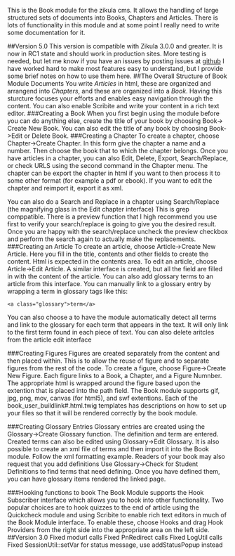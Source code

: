 This is the Book module for the zikula cms. It allows the handling of large structured
sets of documents into Books, Chapters and Articles. There is lots of functionality in 
this module and at some point I really need to write some documentation for it. 

##Version 5.0
This version is compatible with Zikula 3.0.0 and greater. It is now in RC1 state and 
should work in production sites. More testing is needed, but let me know 
if you have an issues by posting issues at [github](https://github.com/paustian/BookModule/issues)
I have worked hard to make most features easy to understand, but I provide some brief notes on how to use them here.
##The Overall Structure of Book Module Documents
You write *Articles* in html, these are organized and arrangend into *Chapters*, and these are organized into a *Book*.
Having this sturcture focuses your efforts and enables easy navigation through the content. You can also enable Scribite 
and write your content in a rich text editor.
###Creating a Book
When you first begin using the module before you can do anything else, create the title of your book by choosing Book-> 
Create New Book. You can also edit the title of any book by choosing Book->Edit or Delete Book.
###Creating a Chapter
To create a chapter, choose Chapter->Create Chapter. In this form give the chapter a name and a number. Then choose the 
book that to which the chapter belongs. Once you have articles in a chapter, you can also Edit, Delete, Export, 
Search/Replace, or check URLS using the second command in the Chapter menu. The chapter can be export the chapter in
html if you want to then process it to some other format (for example a pdf or ebook). If you want to edit the chapter
and reimport it, export it as xml. 

You can also do a Search and Replace in a chapter using Search/Replace (the magnifying glass in the Edit chapter interface)
This is grep comppatible. There is a preview function that I high recommend you use first to verify your search/replace 
is going to give you the desired result. Once you are happy with the search/replace uncheck the preview checkbox and 
perform the search again to actually make the replacements.
###Creating an Article
To create an article, choose Article->Create New Article. Here you fill in the title, contents and other fields to
create the content. Html is expected in the contents area. To edit an article, choose Article->Edit Article. A similar
interface is created, but all the field are filled in with the content of the article. You can also add glossary terms
to an article from this interface. You can manually link to a glossary entry by wrapping a term in glossary tags like 
this: 

`<a class="glossary">term</a>`

You can also choose a to have the module automatically detect all terms and link to the glossary for each term that appears
in the text. It will only link to the first term found in each piece of text. You can also delete aritcles from the 
article edit interface

###Creating Figures
Figures are created separately from the content and then placed within. This is to allow the reuse of figure and to separate
figures from the rest of the code. To create a figure, choose Figure->Create New Figure. Each figure links to a Book, a 
Chapter, and a Figure Numnber. The appropriate html is wrapped around the figure based upon the extention that is placed
into the path field. The Book module supports gif, jpg, png, mov, canvas (for html5), and swf extentions. Each of the 
book_user_buildlink#.html.twig templates has descriptions on how to set up your files so that it will be rendered correctly
by the book module.

###Creating Glossary Entries
Glossary entries are created using the Glossary->Create Glossary function. The definition and term are entered. Created
terms can also be edited using Glossary->Edit Glossary. It is also possible to create an xml file of terms and then import
it into the Book module. Follow the xml formatting example. Readers of your book may also request that you add definitions
Use Glossary->Check for Student Definitions to find terms that need defining. Once you have defined them, you can have glossary
items rendered the linked page.

###Hooking functions to book
The Book Module supports the Hook Subscriber interface which allows you to hook into other functionality. Two popular 
choices are to hook quizzes to the end of article using the Quickcheck module and using Scribite to enable rich text
editors in much of the Book Module interface. To enable these, choose Hooks and drag Hook Providers from the right side
into the appropriate area on the left side. 
##Version 3.0
Fixed modurl calls
Fixed PnRedirect calls
Fixed LogUtil calls
Fixed SessionUtil::setVar for status message, use addStatusPopup instead
